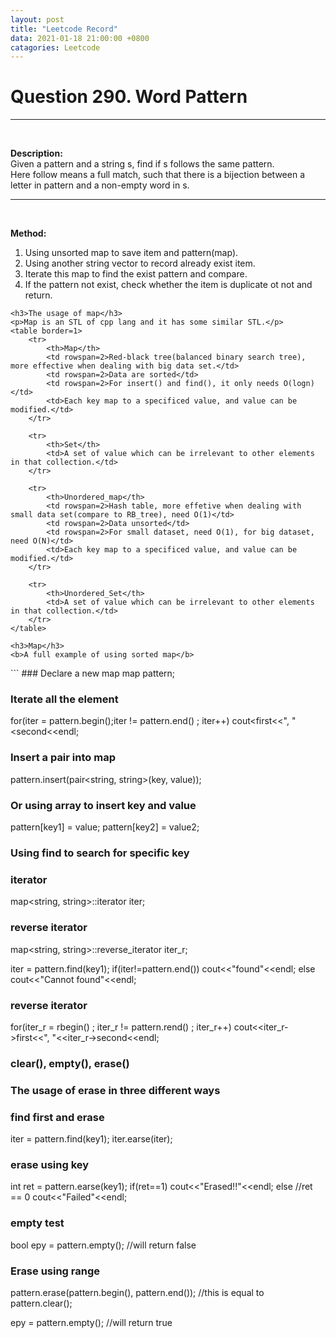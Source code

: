 ```yaml
---
layout: post
title: "Leetcode Record"
data: 2021-01-18 21:00:00 +0800
catagories: Leetcode
---
```

<html>
	<h1>Question 290. Word Pattern</h1>
	<hr /><br />
	<p><b>Description: </b><br />Given a pattern and a string s, find if s follows the same pattern.<br />Here follow means a full match, such that there is a bijection between a letter in pattern and a non-empty word in s.</p>
	<hr /><br />
	<p><b>Method:</b></p>
	<ol>
		<li>Using unsorted map to save item and pattern(map<char, string>).</li>
		<li>Using another string vector to record already exist item.</li>
		<li>Iterate this map to find the exist pattern and compare.</li>
		<li>If the pattern not exist, check whether the item is duplicate ot not and return.</li>
	</ol>

	<h3>The usage of map</h3>
	<p>Map is an STL of cpp lang and it has some similar STL.</p>
	<table border=1>
		<tr>
			<th>Map</th>
			<td rowspan=2>Red-black tree(balanced binary search tree), more effective when dealing with big data set.</td>
			<td rowspan=2>Data are sorted</td>
			<td rowspan=2>For insert() and find(), it only needs O(logn)</td>
			<td>Each key map to a specificed value, and value can be modified.</td>
		</tr>
	
		<tr>
			<th>Set</th>
			<td>A set of value which can be irrelevant to other elements in that collection.</td>
		</tr>

		<tr>
			<th>Unordered_map</th>
			<td rowspan=2>Hash table, more effetive when dealing with small data set(compare to RB_tree), need O(1)</td>
			<td rowspan=2>Data unsorted</td>
			<td rowspan=2>For small dataset, need O(1), for big dataset, need O(N)</td>
			<td>Each key map to a specificed value, and value can be modified.</td>
		</tr>

		<tr>
			<th>Unordered_Set</th>
			<td>A set of value which can be irrelevant to other elements in that collection.</td>
		</tr>
	</table>
	
	<h3>Map</h3>
	<b>A full example of using sorted map</b>
</html>
```
### Declare a new map
map<string, string> pattern;


### Iterate all the element
for(iter = pattern.begin();iter != pattern.end() ; iter++)
	cout<<iter->first<<", "<<iter->second<<endl;

### Insert a pair into map
pattern.insert(pair<string, string>(key, value));

### Or using array to insert key and value
pattern[key1] = value;
pattern[key2] = value2;

### Using find to search for specific key

### iterator
map<string, string>::iterator iter;

### reverse iterator
map<string, string>::reverse_iterator iter_r;

iter = pattern.find(key1);
if(iter!=pattern.end())
	cout<<"found"<<endl;
else
	cout<<"Cannot found"<<endl;

### reverse iterator
for(iter_r = rbegin() ; iter_r != pattern.rend() ; iter_r++)
	cout<<iter_r->first<<", "<<iter_r->second<<endl;

### clear(), empty(), erase()
### The usage of erase in three different ways

### find first and erase
iter = pattern.find(key1);
iter.earse(iter);

### erase using key
int ret = pattern.earse(key1);
if(ret==1)
	cout<<"Erased!!"<<endl;
else //ret == 0
	cout<<"Failed"<<endl;

### empty test
bool epy = pattern.empty();
//will return false

### Erase using range
pattern.erase(pattern.begin(), pattern.end());
//this is equal to
pattern.clear();

epy = pattern.empty();
//will return true
```
